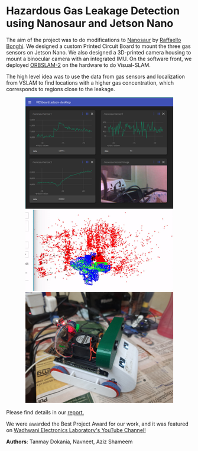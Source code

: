 # Hazardous Gas Leakage Detection using Nanosaur and Jetson Nano

The aim of the project was to do modifications to [Nanosaur](https://nanosaur.ai/) by [Raffaello Bonghi](https://rnext.it/). We designed a custom Printed Circuit Board to mount the three gas sensors on Jetson Nano. We also designed a 3D-printed camera housing to mount a binocular camera with an integrated IMU. On the software front, we deployed [ORBSLAM-2](https://github.com/raulmur/ORB_SLAM2) on the hardware to do Visual-SLAM. 

The high level idea was to use the data from gas sensors and localization from VSLAM to find locations with a higher gas concentration, which corresponds to regions close to the leakage. 
<p align="center">
<img src="web_ss.PNG" alt="drawing" width="400"/>
<img src="slam.gif" alt="drawing" width="400"/>
<img src="front_right_con.jpg" alt="drawing" width="400"/>
</p>

Please find details in our [report.](report.pdf)

We were awarded the Best Project Award for our work, and it was featured on [Wadhwani Electronics Laboratory's YouTube Channel!](https://youtu.be/vspevFlvx1A)

**Authors**: Tanmay Dokania, Navneet, Aziz Shameem
